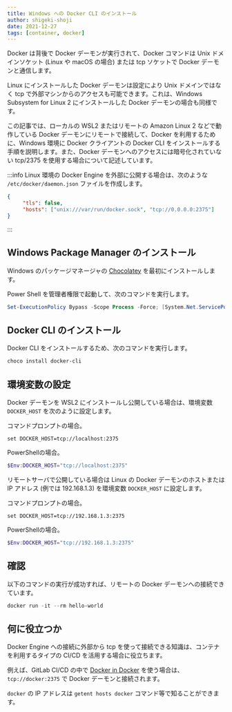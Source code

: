 ```yaml
---
title: Windows への Docker CLI のインストール 
author: shigeki-shoji
date: 2021-12-27
tags: [container, docker]
---
```


Docker は背後で Docker デーモンが実行されて、Docker コマンドは Unix ドメインソケット (Linux や macOS の場合) または tcp ソケットで Docker デーモンと通信します。

Linux にインストールした Docker デーモンは設定により Unix ドメインではなく tcp で外部マシンからのアクセスも可能できます。これは、Windows Subsystem for Linux 2 にインストールした Docker デーモンの場合も同様です。

この記事では、ローカルの WSL2 またはリモートの Amazon Linux 2 などで動作している Docker デーモンにリモートで接続して、Docker を利用するために、Windows 環境に Docker クライアントの Docker CLI をインストールする手順を説明します。また、Docker デーモンへのアクセスには暗号化されていない tcp/2375 を使用する場合について記述しています。

:::info
Linux 環境の Docker Engine を外部に公開する場合は、次のような `/etc/docker/daemon.json` ファイルを作成します。

```json
{
     "tls": false,
     "hosts": ["unix:///var/run/docker.sock", "tcp://0.0.0.0:2375"]
}
```
:::

## Windows Package Manager のインストール

Windows のパッケージマネージャの [Chocolatey](https://chocolatey.org/) を最初にインストールします。

Power Shell を管理者権限で起動して、次のコマンドを実行します。

```powershell
Set-ExecutionPolicy Bypass -Scope Process -Force; [System.Net.ServicePointManager]::SecurityProtocol = [System.Net.ServicePointManager]::SecurityProtocol -bor 3072; iex ((New-Object System.Net.WebClient).DownloadString('https://community.chocolatey.org/install.ps1'))
```

## Docker CLI のインストール

Docker CLI をインストールするため、次のコマンドを実行します。

```powershell
choco install docker-cli
```

## 環境変数の設定

Docker デーモンを WSL2 にインストールし公開している場合は、環境変数 `DOCKER_HOST` を次のように設定します。

コマンドプロンプトの場合。

```shell
set DOCKER_HOST=tcp://localhost:2375
```

PowerShellの場合。

```powershell
$Env:DOCKER_HOST="tcp://localhost:2375"
```

リモートサーバで公開している場合は Linux の Docker デーモンのホストまたは IP アドレス (例では 192.168.1.3) を環境変数 `DOCKER_HOST` に設定します。

コマンドプロンプトの場合。

```shell
set DOCKER_HOST=tcp://192.168.1.3:2375
```

PowerShellの場合。

```powershell
$Env:DOCKER_HOST="tcp://192.168.1.3:2375"
```

## 確認

以下のコマンドの実行が成功すれば、リモートの Docker デーモンへの接続できています。

```powershell
docker run -it --rm hello-world
```

## 何に役立つか

Docker Engine への接続に外部から tcp を使って接続できる知識は、コンテナを利用するタイプの CI/CD を活用する場合に役立ちます。

例えば、GitLab CI/CD の中で [Docker in Docker](https://docs.gitlab.com/ee/ci/docker/using_docker_build.html#use-docker-in-docker) を使う場合は、`tcp://docker:2375` で Docker デーモンと接続されます。

`docker` の IP アドレスは `getent hosts docker` コマンド等で知ることができます。
